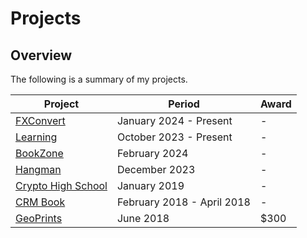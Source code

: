 # Projects

## Overview
The following is a summary of my projects.

Project                                                                                                         | Period 		     | Award
----------------------------------------------------------------------------------------------------------------| -------------------------- | ------
[FXConvert](https://github.com/shumarb/projects/tree/main/projects/fxconvert)                                   | January 2024 - Present     | -
[Learning](https://github.com/shumarb/learning)                                                                 | October 2023 - Present     | -
[BookZone](https://github.com/shumarb/bookZone)                                                                 | February 2024		     | -
[Hangman](https://github.com/shumarb/projects/tree/main/projects/hangman)                                       | December 2023 	     | -
[Crypto High School](https://github.com/shumarb/crypto-high-school)                                             | January 2019 		     | -
[CRM Book](https://github.com/shumarb/cs2103)                                                                   | February 2018 - April 2018 | -
[GeoPrints](https://github.com/2018-MTC-dynamicoders/GeoPrints)                                                 | June 2018 		     | $300
